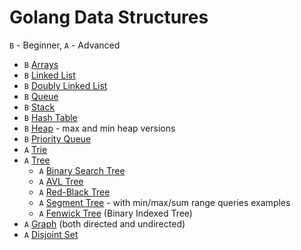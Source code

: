 # Golang Data Structures

`B` - Beginner, `A` - Advanced

* `B` [Arrays](./Arrays)
* `B` [Linked List](./linked-list)
* `B` [Doubly Linked List](./doubly-linked-list)
* `B` [Queue](./queue)
* `B` [Stack](./stack)
* `B` [Hash Table](./hash-table)
* `B` [Heap](./heap) - max and min heap versions
* `B` [Priority Queue](./priority-queue)
* `A` [Trie](./trie)
* `A` [Tree](./tree)
  * `A` [Binary Search Tree](./tree/binary-search-tree)
  * `A` [AVL Tree](./tree/avl-tree)
  * `A` [Red-Black Tree](./tree/red-black-tree)
  * `A` [Segment Tree](./tree/segment-tree) - with min/max/sum range queries examples
  * `A` [Fenwick Tree](./tree/fenwick-tree) (Binary Indexed Tree)
* `A` [Graph](./graph) (both directed and undirected)
* `A` [Disjoint Set](./disjoint-set)
